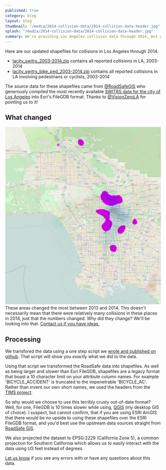 ```yaml
---
published: true
category: blog
layout: blog
thumbnail: "/media/2014-collision-data/2014-collision-data-header.jpg"
splash: "/media/2014-collision-data/2014-collision-data-header.jpg"
summary: We're providing Los Angeles collision data through 2014, but where does this data come from, and how do you use it?
---
```


Here are our updated shapefiles for collisions in Los Angeles through
2014.

* [<i class="fa fa-file"></i> lacity_switrs_2003-2014.zip](https://s3-us-west-1.amazonaws.com/collision-la/data/2015-10-15-2014-collision-data/lacity_switrs_2003-2014.zip) contains all reported collisions in LA, 2003-2014
* [<i class="fa fa-file"></i> lacity_switrs_bike_ped_2003-2014.zip](https://s3-us-west-1.amazonaws.com/collision-la/data/2015-10-15-2014-collision-data/lacity_switrs_bike_ped_2003-2014.zip) contains all reported collisions in LA involving pedestrians or cyclists, 2003-2014

The source data for these shapefiles came from
[@RoadSafeGIS](https://twitter.com/RoadSafeGIS) who generously compiled
the most recently available [SWITRS data for the city of Los
Angeles](http://www.roadsafegis.com/blog/city-of-los-angeles-geocoded-switrs-data-free-download/)
into Esri's FileGDB format. Thanks to
[@VisionZeroLA](https://twitter.com/VisionZeroLA) for pointing us to
it!

## What changed


<div>
  <img class='fullscreen-article-image'
  alt='Map Of Los Angeles highlighting areas with the most change in pedestrian and cyclist collisions. Highlights include north, west, and south of downtown, and a spot in San Fernando and Compton.'
       src='/media/2014-collision-data/2013v2014-bike-ped-collision-movement.jpg' />
  <div class='article-caption'>
    These areas changed the most between 2013 and 2014.  This doesn't
    necessarily mean that there were relatively many collisions in these
    places in 2014, just that the numbers changed.
    Why did they change? We'll be looking into that. <a
    href="mailto:info@jackpine.me">Contact us if you have ideas.</a>
  </div>
</div>

## Processing

We transfored the data using a one step script we [wrote and published on
github](https://github.com/jackpine/collision/blob/master/data/SWITRS_ROADSAFE/bin/process).
That script will show you *exactly* what we did to the data.

Using that script we transformed the RoadSafe data into shapefiles. As
well as being larger and slower than Esri FileGDB, shapefiles are a
legacy format that boast a 10 character limit on your attribute column
names.  For example 'BICYCLE_ACCIDENT' is truncated to the impenetrable
'BICYCLE_AC'. Rather than invent our own short names, we used the
headers from the [TIMS project](http://tims.berkeley.edu/).

So why would we choose to use this terribly crusty out-of-date format?
Well, for one, FileGDB is 10 times slower while using,
[QGIS](https://qgis.org) (my desktop GIS of choice). I suspect, but
cannot confirm, that if you are using ESRI ArcGIS that there would be no
upside to using these shapefiles over the ESRI FileGDB format, and you'd
best use the upstream data sources straight from [RoadSafe
GIS](http://www.roadsafegis.com/blog/city-of-los-angeles-geocoded-switrs-data-free-download/).

We also projected the dataset to EPSG:2229 (California Zone 5), a common
projection for Southern California which allows us to easily interact
with the data using US feet instead of degrees.

[Let us know](mailto:info@jackpine.me) if you see any errors with or
have any questions about this data.

